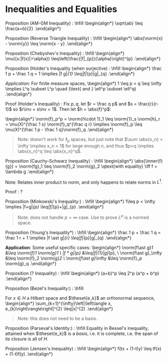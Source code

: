 # Inequalities and Equalities

Proposition (AM-GM Inequality)
:	\hfill
  \begin{align*}
  \sqrt{ab} \leq \frac{a+b}{2}
  .\end{align*}

Proposition (Reverse Triangle Inequality)
:	\hfill
  \begin{align*}
  \abs{\norm{x} - \norm{y}} \leq \norm{x - y}
  .\end{align*}

Proposition (Chebyshev's Inequality)
:	\hfill
  \begin{align*}
  \mu(\{x:|f(x)|>\alpha\}) \leq\left(\frac{\|f\|_{p}}{\alpha}\right)^{p}
  .\end{align*}

Proposition (Holder's Inequality (when surjective)
:	\hfill
  \begin{align*}
  \frac 1 p + \frac 1 q = 1 \implies \|f g\|_{1} \leq\|f\|_{p}\|g\|_{q}
  .\end{align*}

*Application:*
For finite measure spaces,
\begin{align*}
1 \leq p < q \leq \infty \implies L^q \subset L^p \quad (\text{ and } \ell^p \subset \ell^q)
.\end{align*}

Proof (Holder's Inequality) 
: Fix $p, q$, let $r = \frac q p$ and $s = \frac{r}{r-1}$ so $r\inv + s\inv = 1$.
  Then let $h = \abs{f}^p$:
  
  \begin{align*}
  \norm{f}_p^p 
  = \norm{h\cdot 1}_1 \leq \norm{1}_s \norm{h}_r 
  = \mu(X)^{\frac 1 s} \norm{f}_q^{\frac q r}
  \implies \norm{f}_p 
  \leq \mu(X)^{\frac 1 p - \frac 1 q}\norm{f}_q
  .\end{align*}

> Note: doesn't work for $\ell_p$ spaces, but just note that $\sum \abs{x_n} < \infty \implies x_n < 1$ for large enough $n$, and thus $p<q \implies \abs{x_n}^q \leq \abs{x_n}^q$.

Proposition (Cauchy-Schwarz Inequality)
:	\hfill
  \begin{align*}
  \abs{\inner{f}{g}} = \norm{fg}_1 \leq \norm{f}_2 \norm{g}_2
  \qtext{with equality} \iff f = \lambda g
  .\end{align*}

Note: Relates inner product to norm, and only happens to relate norms in $L^1$.

Proof
: ?

Proposition (Minkowski's Inequality:)
:	\hfill
  \begin{align*}
  1\leq p < \infty \implies \|f+g\|_{p} \leq\|f\|_{p}+\|g\|_{p}
  .\end{align*}

> Note: does not handle $p=\infty$ case.
> Use to prove $L^p$ is a normed space.

Proposition (Young's Inequality*)
:	\hfill
\begin{align*}
\frac 1 p + \frac 1 q = \frac 1 r + 1 \implies
\|f \ast g\|_{r} \leq\|f\|_{p}\|g\|_{q}
.\end{align*}

**Application**:
Some useful specific cases:
\begin{align*}
\norm{f\ast g}_1 &\leq \norm{f}_1 \norm{g}_1 \\
\|f * g\|_{p} &\leq\|f\|_{1}\|g\|_{p}, \\
\norm{f\ast g}_\infty &\leq \norm{f}_2 \norm{g}_2 \\
\norm{f\ast g}_\infty &\leq \norm{f}_p \norm{g}_q
.\end{align*}

Proposition (? Inequality)
:	\hfill
\begin{align*}
(a+b)^p \leq 2^p (a^p + b^p)
.\end{align*}

Proposition (Bezel's Inequality:)
:	\hfill

For $x\in H$ a Hilbert space and $\theset{e_k}$ an orthonormal sequence,
\begin{align*}
\sum_{k=1}^{\infty}\left|\left\langle x, e_{k}\right\rangle\right|^{2} \leq\|x\|^{2}
.\end{align*}

> Note: this does not need to be a basis.

Proposition (Parseval's Identity:)
:	\hfill
Equality in Bessel's inequality, attained when $\theset{e_k}$ is a *basis*, i.e. it is complete, i.e. the span of its closure is all of $H$.

Proposition (Jensen's Inequality)
: \hfill
  \begin{align*}
  f(tx + (1-t)y) \leq tf(x) + (1-t)f(y)
  .\end{align*}
